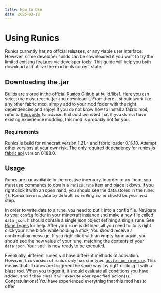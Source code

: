 ```yaml
---
title: How to Use
date: 2025-03-18
---
```

# Using Runics

Runics currently has no official releases, or any viable user interface. However, some developer builds can be downloaded if you want to try the limited existing features via developer tools. This guide will help you both download and utilize the mod in its current state.

## Downloading the .jar

Builds are stored in the official [Runics Github](https://github.com/PuzzleDude98/Runics) at [build/libs](https://github.com/PuzzleDude98/Runics/tree/main/build/libs)]. Here you can select the most recent .jar and download it. From there it should work like any other fabric mod, simply add to your mod folder with the right dependencies and enjoy! If you do not know how to install a fabric mod, refer to [this guide](https://docs.fabricmc.net/players/installing-mods) for advice. It should be noted that if you do not have existing experience modding, this mod is probably not for you.

### Requirements

Runics is build for minecraft version 1.21.4 and fabric loader 0.16.10. Attempt other versions at your own risk.
The only required dependency for runics is [fabric api](https://modrinth.com/mod/fabric-api) version 0.188.0.


## Usage

Runes are not available in the creative inventory. In order to try them, you must use commands to obtain a `runics:rune` item and place it down. If you right click it with an open hand, you should see the data stored in the rune: `{}`. Runes have no data by default, so writing some should be your next step.

In order to write data to a rune, you need to put it into a config file. Navigate to your `config` folder in your minecraft instance and make a new file called `data.json`. It should contain a single json object defining a single rune. See [Rune Types](../types/rune_types.md) for help. After your rune is defined, all you need to do is right click your rune block while holding a stick, You should receive a confirmation message. If you right click with an empty hand again, you should see the new value of your rune, matching the contents of your `data.json`. Your spell is now ready to be executed.

Eventually, different runes will have different methods of activation. However, this version of runics only has one type: [`action_on_rune_use`](../types/rune_types/action_on_rune_use.md). This means that all runes are triggered the same way: by right clicking it with a blaze rod. When you trigger it, it should evaluate all conditions you have added, and if they clear it will execute your specified action(s). Congratulations! You have experienced everything that this mod has to offer.